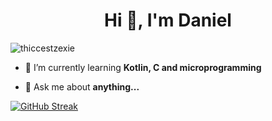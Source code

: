 <h1 align="center">Hi 👋, I'm Daniel</h1>
<p align="left"> <img src="https://komarev.com/ghpvc/?username=thiccestzexie&label=Profile%20views&color=0e75b6&style=flat" alt="thiccestzexie" /> </p>

- 🌱 I’m currently learning **Kotlin, C and microprogramming**

- 💬 Ask me about **anything...**
>

<a href="https://git.io/streak-stats"><img src="https://github-readme-streak-stats.herokuapp.com?user=thiccestzexie&theme=tokyonight&hide_border=true&border_radius=5.1&date_format=%5BY.%5Dn.j" alt="GitHub Streak" /></a>
